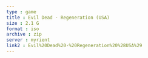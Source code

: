 ```yaml
---
type : game
title : Evil Dead - Regeneration (USA)
size : 2.1 G
format : iso
archive : zip
server : myrient
link2 : Evil%20Dead%20-%20Regeneration%20%28USA%29
---
```

